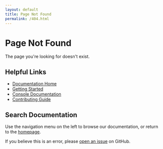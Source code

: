 ```yaml
---
layout: default
title: Page Not Found
permalink: /404.html
---
```


# Page Not Found

The page you're looking for doesn't exist.

## Helpful Links

- [Documentation Home](/)
- [Getting Started](/docs/)
- [Console Documentation](/console/)
- [Contributing Guide](/contributing/)

## Search Documentation

Use the navigation menu on the left to browse our documentation, or return to the [homepage](/).

If you believe this is an error, please [open an issue](https://github.com/neurascale/neurascale/issues) on GitHub.
